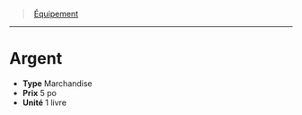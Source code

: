﻿---
!Equipment
Type: Marchandise
Price: 5 po
Unity: 1 livre
Id: equipment_hd.md#argent
ParentLink: equipment_hd.md#Équipement
Name: Argent
ParentName: Équipement
NameLevel: 1
---
> [Équipement](hd_equipment.md)

---

# Argent

- **Type** Marchandise
- **Prix** 5 po
- **Unité** 1 livre

